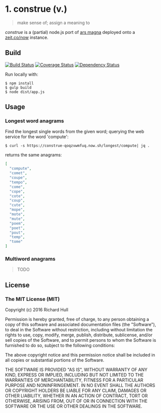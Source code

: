 # 1. construe (v.)

> make sense of; assign a meaning to

_construe_ is a (partial) node.js port of [ars magna](https://github.com/rm-hull/args-magna)
deployed onto a [zeit.co/now](https://zeit.co/now#) instance.

## Build

[![Build Status][travis-badge]][travis-url]
[![Coverage Status][coverage-badge]][coverage-url]
[![Dependency Status][david-badge]][david-url]

Run locally with:

    $ npm install
    $ gulp build
    $ node dist/app.js

## Usage

### Longest word anagrams

Find the longest single words from the given word; querying the web service for the word 'compute':

    $ curl -s https://construe-qoqzvwmfuq.now.sh/longest/compute| jq .

returns the same anagrams:

```json
[
  "compute",
  "comet",
  "coupe",
  "tempo",
  "come",
  "cope",
  "cote",
  "coup",
  "cute",
  "mope",
  "mote",
  "mute",
  "poem",
  "poet",
  "pout",
  "temp",
  "tome"
]
```

### Multiword anagrams

> TODO

## License

### The MIT License (MIT)

Copyright (c) 2016 Richard Hull

Permission is hereby granted, free of charge, to any person obtaining a copy
of this software and associated documentation files (the "Software"), to deal
in the Software without restriction, including without limitation the rights
to use, copy, modify, merge, publish, distribute, sublicense, and/or sell
copies of the Software, and to permit persons to whom the Software is
furnished to do so, subject to the following conditions:

The above copyright notice and this permission notice shall be included in all
copies or substantial portions of the Software.

THE SOFTWARE IS PROVIDED "AS IS", WITHOUT WARRANTY OF ANY KIND, EXPRESS OR
IMPLIED, INCLUDING BUT NOT LIMITED TO THE WARRANTIES OF MERCHANTABILITY,
FITNESS FOR A PARTICULAR PURPOSE AND NONINFRINGEMENT. IN NO EVENT SHALL THE
AUTHORS OR COPYRIGHT HOLDERS BE LIABLE FOR ANY CLAIM, DAMAGES OR OTHER
LIABILITY, WHETHER IN AN ACTION OF CONTRACT, TORT OR OTHERWISE, ARISING FROM,
OUT OF OR IN CONNECTION WITH THE SOFTWARE OR THE USE OR OTHER DEALINGS IN THE
SOFTWARE.


[travis-badge]: https://api.travis-ci.org/rm-hull/construe.svg
[travis-url]: https://travis-ci.org/rm-hull/construe
[david-badge]: https://david-dm.org/rm-hull/construe.svg
[david-url]: https://david-dm.org/rm-hull/construe
[coverage-badge]: https://codeclimate.com/github/rm-hull/construe/badges/coverage.svg
[coverage-url]: https://codeclimate.com/github/rm-hull/construe/coverage